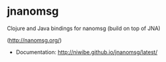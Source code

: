 # jnanomsg

Clojure and Java bindings for nanomsg (build on top of JNA)

(http://nanomsg.org/)

- Documentation: http://niwibe.github.io/jnanomsg/latest/
